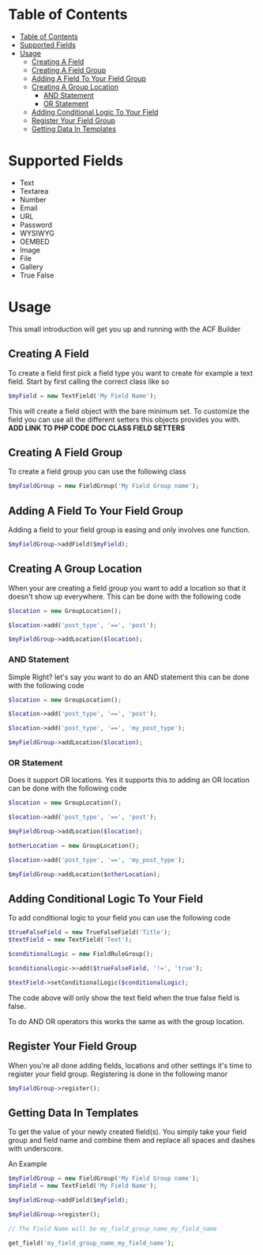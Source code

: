 Table of Contents
=================

- [Table of Contents](#table-of-contents)
- [Supported Fields](#supported-fields)
- [Usage](#usage)
  - [Creating A Field](#creating-a-field)
  - [Creating A Field Group](#creating-a-field-group)
  - [Adding A Field To Your Field Group](#adding-a-field-to-your-field-group)
  - [Creating A Group Location](#creating-a-group-location)
    - [AND Statement](#and-statement)
    - [OR Statement](#or-statement)
  - [Adding Conditional Logic To Your Field](#adding-conditional-logic-to-your-field)
  - [Register Your Field Group](#register-your-field-group)
  - [Getting Data In Templates](#getting-data-in-templates)

# Supported Fields
- Text
- Textarea
- Number
- Email
- URL
- Password
- WYSIWYG
- OEMBED
- Image
- File
- Gallery
- True False

# Usage
This small introduction will get you up and running with the ACF Builder

## Creating A Field
To create a field first pick a field type you want to create for example a text field. Start by first calling the correct class like so

```php
$myField = new TextField('My Field Name');
```

This will create a field object with the bare minimum set. To customize the field you can use all the different setters this objects provides you with. **ADD LINK TO PHP CODE DOC CLASS FIELD SETTERS**

## Creating A Field Group
To create a field group you can use the following class

```php
$myFieldGroup = new FieldGroup('My Field Group name');
```

## Adding A Field To Your Field Group
Adding a field to your field group is easing and only involves one function.

```php
$myFieldGroup->addField($myField);
```

## Creating A Group Location
When your are creating a field group you want to add a location so that it doesn't show up everywhere. This can be done with the following code

```php
$location = new GroupLocation();

$location->add('post_type', '==', 'post');

$myFieldGroup->addLocation($location);
```
### AND Statement
Simple Right? let's say you want to do an AND statement this can be done with the following code

```php
$location = new GroupLocation();

$location->add('post_type', '==', 'post');

$location->add('post_type', '==', 'my_post_type');

$myFieldGroup->addLocation($location);
```

### OR Statement
Does it support OR locations. Yes it supports this to adding an OR location can be done with the following code

```php
$location = new GroupLocation();

$location->add('post_type', '==', 'post');

$myFieldGroup->addLocation($location);

$otherLocation = new GroupLocation();

$location->add('post_type', '==', 'my_post_type');

$myFieldGroup->addLocation($otherLocation);
```

## Adding Conditional Logic To Your Field
To add conditional logic to your field you can use the following code

```php
$trueFalseField = new TrueFalseField('Title');
$textField = new TextField('Text');

$conditionalLogic = new FieldRuleGroup();

$conditionalLogic->>add($trueFalseField, '!=', 'true');

$textField->setConditionalLogic($conditionalLogic);
```

The code above will only show the text field when the true false field is false.

To do AND OR operators this works the same as with the group location.

## Register Your Field Group
When you're all done adding fields, locations and other settings it's time to register your field group. Registering is done in the following manor

```php
$myFieldGroup->register();
```

## Getting Data In Templates
To get the value of your newly created field(s). You simply take your field group and field name and combine them and replace all spaces and dashes with underscore.

An Example

```php
$myFieldGroup = new FieldGroup('My Field Group name');
$myField = new TextField('My Field Name');

$myFieldGroup->addField($myField);

$myFieldGroup->register();

// The Field Name will be my_field_group_name_my_field_name

get_field('my_field_group_name_my_field_name');
```
